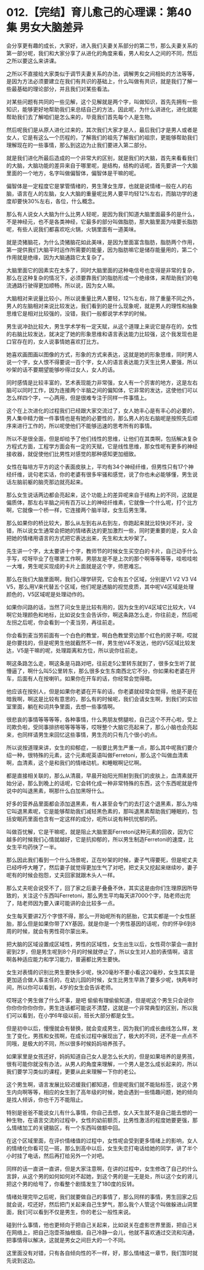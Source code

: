 # 012.【完结】育儿愈己的心理课：第40集 男女大脑差异

会分享更有趣的成长，大家好，进入我们夫妻关系部分的第二节，那么夫妻关系的第一部分呢，我们和大家分享了从进化的角度来看，男人和女人之间的不同，然后之所以要这么来讲课。

之所以不直接给大家类似于调节夫妻关系的办法，调解男女之间相处的方法等等，是因为方法必须要建立在我们有共识的基础上，什么叫做有共识，就是我们了解一些最基础的理论部分，并且我们对某些看法。

对某些问题有共同的一些见解，这个见解就是两个字，叫做知识，首先先拥有一些知识，能够更好地帮助我们来总结自己的方法，因此呢，为什么讲进化，进化就能帮助我们去了解咱们是怎么来的，毕竟我们首先每个人是生物。

然后呢我们是从原人进化过来的，其次我们大家才是人，最后我们才是男人或者是女人，它是有这么一个历程的，了解我们的祖先了解我们的祖宗，更能够帮助我们理解现在的一些事情，那么到这边为止我们要进入第二部分。

就是我们进化所最后造成的一个非常大的区别，就是我们的大脑，首先来看看我们的大脑，大脑功能的差异来自于哪里呢，是结构，结构的话呢，首先要讲一个大脑里面的一个地方，名字叫做偏智体，偏智体是干嘛的呢。

偏智体是一定程度它是掌管情绪的，男生薄女生厚，也就是说情绪一般在人的右脑，语言在人的左脑，女人大脑的重量呢比男人要平均轻12%左右，而脑功学的速度却要快30%左右，各位，什么概念。

那么有人说女人大脑为什么比男人轻呢，是因为我们知道大脑里面最多的是什么，不是神经元，也不是各类神经，它最多的部分叫做脂肪，那大脑里面为啥要长脂肪呢，有些人说我们都喜欢吃火锅，火锅里面有一道美味。

就是烫猪脑花，为什么烫猪脑花如此美味，是因为里面富含脂肪，脂肪两个作用，第一提供我们大脑平时运作所需要的能量，因为脂肪嘛它是储存能量用的，第二个作用就是绝缘，因为大脑通路它太复杂了。

大脑里面它的因素实在太多了，同时大脑里面的这种电信号也变得是非常的复杂，那么在这种复杂的情况下，必须要靠我们的脂肪形成一个绝缘体，来帮助我们的电流通路行驶得更加顺畅，所以说，因为女人嘛。

大脑相对来说量比较小，所以说重量比男人要轻，12%左右，除了重量不同之外，男人的左脑相对来说比较发达，我们看到的是什么现象呢，就是男人的理性和抽象思维它是相对比较强的，没错，我们一般都说学术学的时候。

男生说冲劲比较大，男生学术学有一定天赋，从这个道理上来说它是存在的，女性的右脑比较发达，就决定了她的形象思维和语言表达能力比较强，这个我发现也是口官存在的，女人说事情她喜欢打比方。

她喜欢画图画以图像的方式，形象的方式来表达，这就是她的形象思维，同时男人说一个字，女人恨不得要说一百个字，女人的语言表达能力天生比男人要强，所以吵架的话不要期望能够吵得过女人，女人的话。

同时感情是比较丰富的，艺术表现能力非常强，女人有一个厉害的地方，这是左右脑可以同时工作，因为连接两个半脑之间的偏知体，它非常的发达，这使他们可以怎么样四个字，一心两用，但是很难专注于同样一件事情上。

这个在上次进化的过程我们已经跟大家交流过了，女人她丰心是有丰心的必要的，男人集中精力做一件事情也是有她的必要性的，那么男人的左右脑呢是按照先后顺序来进行工作的，所以呢使他们不能够迅速的思考所有的事情。

所以不是很全面，但是却给予了他们线性的思维，让他们在其类啊，包括解决复杂方程式方面，工程学方面会有一定的天赋，它是线性思维，那女性呢有更多的神经接收器，就促使他们比男性对感觉的那种感知更加细致。

女性在每培方平方的这个表面皮肤上，平均有34个神经纤维，但男性只有17个神经纤维，说句老实话，你的老婆有很多牢骚和感觉，说了你也未必能够懂，男生说话左脑前躯的脑壳那边就亮起来。

那么女生说话两边都会亮起来，这个功能上的差异呢来自于结构上的不同，这就是偏质体，那左右半脑之间有百万以上的神经纤维素，它就像一个什么呢，打个比方啊，它就像一个桥一样，它连接两个脑半球，女生后男生薄。

那么如果你的桥比较大，那么从左到右从右到左，你跑起来就比较快对不对，没错，所以说女生通常会把她的情绪表达的更加激烈一些，同时更重要的是，女人会把她的情绪用语言的方式把它表达出来，先生和太太吵架了。

先生讲一个字，太太要讲十个字，教师节的时候女生买空白的卡片，自己动手什么手写，哎呀毕业了在哪里工作啊，男朋友是不是上次的那个啊等等等等，哇啦哇啦一大堆，男生呢买现成的卡片上面就是这个字，师恩难忘。

那么在我们大脑里面啊，我们心理学研究，它会有五个区域，分别是V1 V2 V3 V4 V5，那么用V来代替五个区域，他们呢是透脑的视觉皮质，其中呢V4区域是处理颜色的，V5区域呢是处理动作的。

如果你问路的话，当然了问女生是比较有用的，因为女生的V4区域它比较大，V4啊它处理颜色和地标，比如说女生会告诉你，啊这条路怎么走，你往前走，然后呢左拐之后呢，你会看到一个麦当劳，再往前走。

你会看到麦当劳前面有一个白色的教堂，啊白色教堂旁边那个红色的房子啊，哎就是你要找的，但是呢男生他就截然不一样，男生他V4不发达，他的V5区域比较发达，V5是干嘛的呢，处理距离和方位，所以说你往前走。

啊这条路怎么走，啊这条是马路对吧，往前走5公里转东就到了，很多女生听了就懵逼了，啊什么叫5公里转东，那么很多女生东南西北它不分，你如果和老婆在开车，后面有人在按喇叭，如果你在开车的话，你经常会觉得嗯。

他应该在按别人，但是如果你老婆在开车的话，你老婆就经常会觉得，他是不是在暗我啊，啊这是比较有意思的，那么有的时候呢，我们会请女生啊，到我们的实验室里面，躺在和词共争里面，去想一些事情啊。

很悲哀的事情等等等等，各种事情，什么男朋友劈腿啦，自己这个不开心啦，受上司欺负啦，受同事排挤啦等等等等，哎呀整个大脑它亮起来了，那么小脑也会亮起来，也同样请男生来回忆这些事情，男生亮的只有几个很小的点。

所以说按道理来讲，女生的抑郁症，一般要比男生严重一点，那么其中呢我们要介绍一种，很特殊的元素，这个元素呢英语叫做Ferretoni，那么这个叫做血清素啊，血清素，这个是和我们的情绪动机，和睡眠啊记忆啊。

都是直接相关联的，那么从清晨，早晨开始阳光照射到我们的皮肤上，血清素就开始分泌，那么到晚上的话呢，它会转化成一种非常特殊的东西，这个东西呢就是传说中的叫退黑素，啊那什么白加黑呀什么。

好多的营养品里面都会添加退黑素，有人甚至会专门的去打这个退黑素，那么为啥它叫退黑素呢，它是能够帮助我们减轻黑色素的，那叫退黑素帮助我们睡眠的，包括安眠药里面也含有一定这样的成分，呃所以说有种抗忧郁的药。

叫做百忧解，它是干嘛呢，就是阻止大脑里面Ferretoni这种元素的回收，因为它越多的时候我们心情就越好，它是抗抑郁的，所以男生制造Ferretoni的速度，比女生平均药快了一半。

那么因此我们看到一个什么场景呢，正在吵架的时候，妻子气得要死，但是呢丈夫已经呼呼大睡了，然后妻子就觉得更加生气了对吧，把丈夫又挖起来继续吵，妻子呢有的时候会抱怨，丈夫回家就跟木头人一样。

那么丈夫呢会说受不了，回了家之后妻子叠叠不休，其实这是由你们生理原因所导致的，关注这个东西叫Ferretoni，那么男生平均每天讲7000个字，陆老师出完了，陆老师因为要入课可能讲的会比较多一点。

女生每天要讲2万个字恨不得，那么一开始呢所有的胚胎，它其实都是一个女性胚胎，那么但是如果你带了XY基因，就是你是一个男性基因的话呢，你的怀孕6到8周的时候，就会有男性荷尔蒙出来。

把大脑的区域设置成区域性，男性的区域性，女生出生以后，女性荷尔蒙会一直封密到2岁，但是男生呢到8个月的时候就停止了，所以女生对人脸的表情啊，语言啊各种适应能力和学习能力，普遍都比男生要快。

女生对表情的识别比男生要快多少呢，快20毫秒不要小看这20毫秒，女生其实是更加适合做人事主任的，在幼儿园的时候，女生比男生早熟了要多少呢，快两年时间，所以你可以看到，4岁的女生会告诉老师。

哎呀这个男生做了什么坏事，是吧 偷偷有理偷偷知道，但是呢这个男生只会说你你你你你你你你，男生连话都可能说不清楚，这就是一个非常典型的区别，所以我们可以看到，在小学6年级以前，班长大部分都是女生。

但是初中以后，慢慢就会有替换，就会变成男生，因为我们的成长曲线怎么样，发生了变化，男孩和女孩啊，在成长过程中展现出了，极大的不同，还不是一点点不同哦，是极大的不同，所以很多时候妈妈培养孩子。

如果家里是女孩还好，妈妈知道自己女人是怎么长大的，但是如果培养的是男孩，很有可能你就没有办法，从男人的角度来理解，一个男人是怎么成长起来的，所以我们要学习类似的课程，更要从此来理解一下你的老公。

这个男生啊，语言发展比较迟缓我们都知道，但是呢我们就不能贴标签，说这个男生内向啊等等，相应的女生到了高年级的时候，她会遇到一些情趣问题，她的倾向是找人倾诉，你也千万不能阻止。

特别是爸爸不能说女儿有什么事情，你自己去想，女人天生就不是自己能去想的一种生物，在语言交流的过程中，女性的幼前额页，比男性激活的程度她要更强，那么情绪加工的关键脑区，有一个东西叫做额中回。

在这个区域里面，在评价情绪值的过程中，女性呢会受到更多情绪上的影响，女人的情绪化你看可见一斑，那么到高中以后，女生失恋打电话给她的同学，讲了半个小时挂了电话，然后再打给另外一个对吧。

同样的话一直讲一直讲，但是大家注意啊，在讲的过程中，女生修改了自己的什么言辞，从这个男的如何如何对不起她，到这个男的是一无是处，所以这个女的肾儿把这个男的给甩了，你看整个剧情发生了180度的反转。

情绪处理完毕之后呢，我们就要做自己的事情了，那么同样的事情，男生回家之后就会说，哎还好，然后把门关起来自己生梦气，那么我个人管这个叫做躲进山洞里面，我们可以看到不仅是男生，你的老公一般性来说。

碰到什么事情，他也更倾向于把自己关起来，比如说关在虚影世界里面，把自己关在网络上，把自己泡壶茶抽根烟，自己冷静一会儿，他就不喜欢通过交流和沟通，把事情得以解决，这就是男女之间巨大的一个不同。

这里面没有对错，只有各自倾向性的不一样，好，那么情绪这一章节，我们暂时就先说到这边。